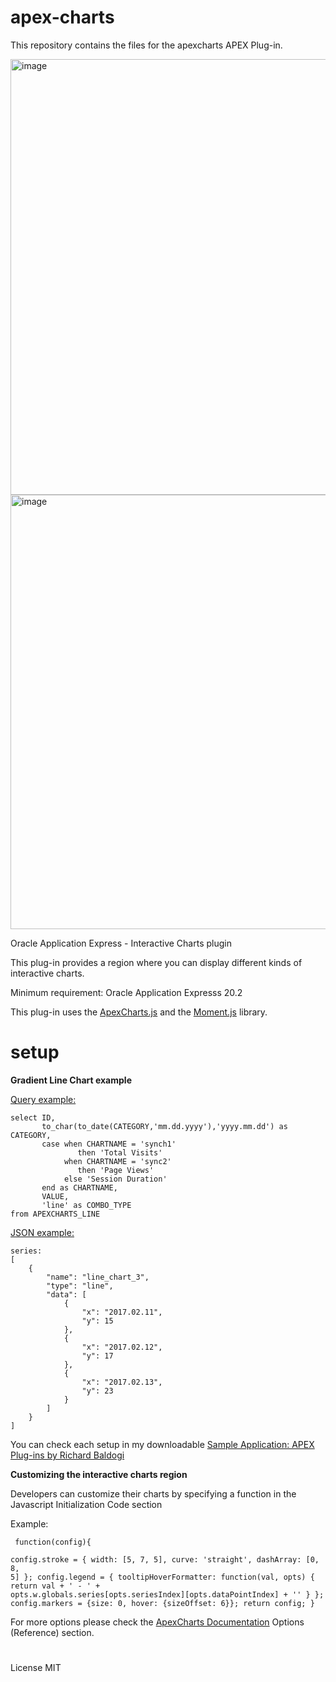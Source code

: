# apex-charts
This repository contains the files for the apexcharts APEX Plug-in.

<img width="697" alt="image" src="https://user-images.githubusercontent.com/100072414/202902389-559b2074-5f76-4702-9112-a59262d81009.png">

<img width="695" alt="image" src="https://user-images.githubusercontent.com/100072414/202902450-fa81c2a6-2edb-430a-8a14-6926c72fc542.png">

Oracle Application Express - Interactive Charts plugin

This plug-in provides a region where you can display different kinds of interactive charts.

Minimum requirement: Oracle Application Expresss 20.2

This plug-in uses the <a href="https://apexcharts.com/" rel="nofollow">ApexCharts.js</a> and the <a href="https://momentjs.com/" rel="nofollow">Moment.js</a> library.

# setup

<b>Gradient Line Chart example</b>

<u>Query example:</u>

<pre><code>select ID,
       to_char(to_date(CATEGORY,'mm.dd.yyyy'),'yyyy.mm.dd') as CATEGORY,
       case when CHARTNAME = 'synch1'
               then 'Total Visits'
            when CHARTNAME = 'sync2'
               then 'Page Views'
            else 'Session Duration'
       end as CHARTNAME,
       VALUE,
       'line' as COMBO_TYPE
from APEXCHARTS_LINE</code></pre>

<u>JSON example:</u>

<pre><code>series: 
[
    {
        "name": "line_chart_3",
        "type": "line",
        "data": [
            {
                "x": "2017.02.11",
                "y": 15
            },
            {
                "x": "2017.02.12",
                "y": 17
            },
            {
                "x": "2017.02.13",
                "y": 23
            }
        ]
    }
]
</code></pre>

You can check each setup in my downloadable <a href="https://github.com/baldogiRichard/plug-in-site" rel="nofollow">Sample Application: APEX Plug-ins by Richard Baldogi</a>

<b>Customizing the interactive charts region</b>

Developers can customize their charts by specifying a function in the Javascript Initialization Code section

Example:

<code><pre>
function(config){    
    config.stroke = {
          width: [5, 7, 5],
          curve: 'straight',
          dashArray: [0, 8, 5]
    };
    config.legend = {
        tooltipHoverFormatter: function(val, opts) {
            return val + ' - ' + opts.w.globals.series[opts.seriesIndex][opts.dataPointIndex] + ''
        }
    };
    config.markers = {size: 0, hover: {sizeOffset: 6}};
    return config;
}
</code></pre>

For more options please check the <a href="https://apexcharts.com/docs/" rel="nofollow">ApexCharts Documentation</a> Options (Reference) section.

#

License MIT
